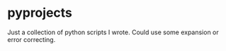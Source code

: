 # pyprojects
Just a collection of python scripts I wrote. Could use some expansion or error correcting.
